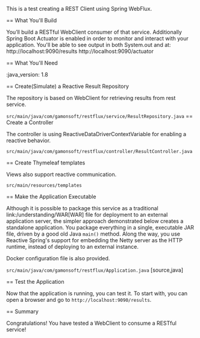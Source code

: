 This is a test creating a REST Client using Spring WebFlux.

== What You'll Build

You’ll build a RESTful WebClient consumer of that
service. 
Additionally Spring Boot Actuator is enabled in order to monitor and interact with your application.
You'll be able to see output in both System.out and at:
http://localhost:9090/results
http://localhost:9090/actuator

== What You'll Need

:java_version: 1.8

== Create(Simulate) a Reactive Result Repository

The repository is based on WebClient for retrieving results from rest service.

`src/main/java/com/gamonsoft/restflux/service/ResultRepository.java`
== Create a Controller

The controller is using ReactiveDataDriverContextVariable for enabling a reactive behavior.

`src/main/java/com/gamonsoft/restflux/controller/ResultController.java`

== Create Thymeleaf templates

Views also support reactive communication.

`src/main/resources/templates`

== Make the Application Executable

Although it is possible to package this service as a traditional
link:/understanding/WAR[WAR] file for deployment to an external application server,
the simpler approach demonstrated below creates a standalone application. You package
everything in a single, executable JAR file, driven by a good old Java `main()` method.
Along the way, you use Reactive Spring's support for embedding the Netty server as the
HTTP runtime, instead of deploying to an external instance.

Docker configuration file is also provided.

`src/main/java/com/gamonsoft/restflux/Application.java`
[source,java]

== Test the Application

Now that the application is running, you can test it. To start with, you can open a
browser and go to `http://localhost:9090/results`.

== Summary

Congratulations! You have tested a WebClient to consume a RESTful service!

